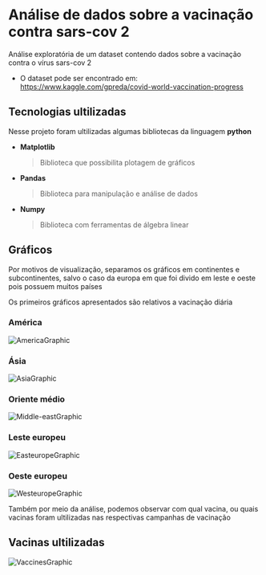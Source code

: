 # Análise de dados sobre a vacinação contra sars-cov 2

Análise exploratória de um dataset contendo dados sobre a vacinação contra o vírus sars-cov 2

- O dataset pode ser encontrado em:
https://www.kaggle.com/gpreda/covid-world-vaccination-progress

## Tecnologias ultilizadas

Nesse projeto foram ultilizadas algumas bibliotecas da linguagem **python**

- **Matplotlib**
	> Biblioteca que possibilita plotagem de gráficos

- **Pandas**
	> Biblioteca para manipulação e análise de dados

- **Numpy**
	> Biblioteca com ferramentas de álgebra linear



## Gráficos
Por motivos de visualização, separamos os gráficos em continentes e subcontinentes, salvo o caso da europa em que foi divido em leste e oeste pois possuem muitos países

Os primeiros gráficos apresentados são relativos a vacinação diária

### América

![AmericaGraphic](https://github.com/IcaroM-CdC/CovidVaccinationPlot/blob/main/Gr%C3%A1ficos/GraficoAmerica.png?raw=true)


### Ásia

![AsiaGraphic](https://github.com/IcaroM-CdC/CovidVaccinationPlot/blob/main/Gr%C3%A1ficos/GraficoAsia.png?raw=true)


### Oriente médio

![Middle-eastGraphic](https://github.com/IcaroM-CdC/CovidVaccinationPlot/blob/main/Gr%C3%A1ficos/GraficoOrienteMedio.png?raw=true)


### Leste europeu

![EasteuropeGraphic](https://github.com/IcaroM-CdC/CovidVaccinationPlot/blob/main/Gr%C3%A1ficos/GraficoLesteEuropeu.png?raw=true)


### Oeste europeu

![WesteuropeGraphic](https://github.com/IcaroM-CdC/CovidVaccinationPlot/blob/main/Gr%C3%A1ficos/GraficoOesteEuropeu.png?raw=true)


Também por meio da análise, podemos observar com qual vacina, ou quais vacinas foram ultilizadas nas respectivas campanhas de vacinação

## Vacinas ultilizadas

![VaccinesGraphic](https://github.com/IcaroM-CdC/CovidVaccinationPlot/blob/main/Gr%C3%A1ficos/GraficoVacinas.png?raw=true)

